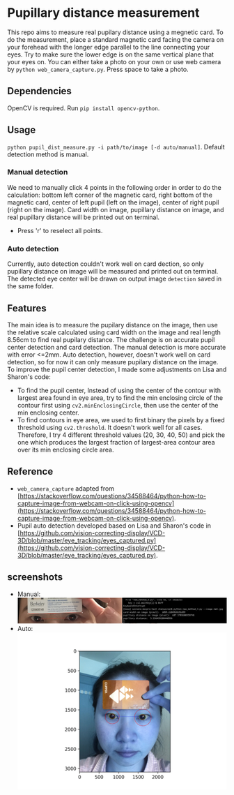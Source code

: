 

# Pupillary distance measurement
This repo aims to measure real pupilary distance using a megnetic card. To do the measurement, place a standard magnetic card facing the camera on your forehead with the longer edge parallel to the line connecting your eyes. Try to make sure the lower edge is on the same vertical plane that your eyes on. You can either take a photo on your own or use web camera by `python web_camera_capture.py`. Press space to take a photo. 

## Dependencies
OpenCV is required. Run `pip install opencv-python`.

## Usage
`python pupil_dist_measure.py -i path/to/image [-d auto/manual]`. Default detection method is manual.

### Manual detection
We need to manually click 4 points in the following order in order to do the calculation: bottom left corner of the magnetic card, right bottom of the magnetic card, center of left pupil (left on the image), center of right pupil (right on the image). Card width on image, pupillary distance on image, and real pupillary distance will be printed out on terminal.
 - Press 'r' to reselect all points.

### Auto detection
Currently, auto detection couldn't work well on card dection, so only pupillary distance on image will be measured and printed out on terminal. The detected eye center will be drawn on output image `detection` saved in the same folder.

## Features
The main idea is to measure the pupilary distance on the image, then use the relative scale calculated using card width on the image and real length 8.56cm to find real pupilary distance. The challenge is on accurate pupil center detection and card detection. The manual detection is more accurate with error <=2mm. Auto detection, however, doesn't work well on card detection, so for now it can only measure pupilary distance on the image. To improve the pupil center detection, I made some adjustments on Lisa and Sharon's code: 
- To find the pupil center, Instead of using the center of the contour with largest area found in eye area, try to find the min enclosing circle of the contour first using `cv2.minEnclosingCircle`, then use the center of the min enclosing center. 
- To find contours in eye area, we used to first binary the pixels by a fixed threshold using `cv2.threshold`. It doesn't work well for all cases. Therefore, I try 4 different threshold values (20, 30, 40, 50) and pick the one which produces the largest fraction of largest-area contour area over its min enclosing circle area.

## Reference
- `web_camera_capture` adapted from [https://stackoverflow.com/questions/34588464/python-how-to-capture-image-from-webcam-on-click-using-opencv](https://stackoverflow.com/questions/34588464/python-how-to-capture-image-from-webcam-on-click-using-opencv).
- Pupil auto detection developed based on Lisa and Sharon's code in [https://github.com/vision-correcting-display/VCD-3D/blob/master/eye_tracking/eyes_captured.py](https://github.com/vision-correcting-display/VCD-3D/blob/master/eye_tracking/eyes_captured.py). 

## screenshots
- Manual:
![screenshot manual](img/screenshot_manual.jpg)
- Auto:
![screenshot manual](img/auto.jpg)
